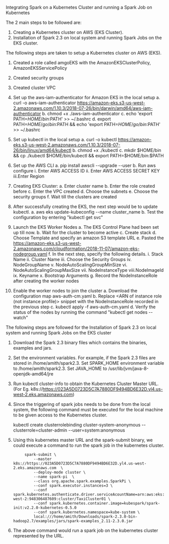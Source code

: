 Integrating Spark on a Kubernetes Cluster and running a Spark Job on Kubernetes 

The 2 main steps to be followed are:
1. Creating a Kubernetes cluster on AWS (EKS Cluster).
2. Installation of Spark 2.3 on local system and running Spark Jobs on the EKS cluster. 


The following steps are taken to setup a Kubernetes cluster on AWS (EKS).

1. Created a role called amgoEKS with the AmazonEKSClusterPolicy, AmazonEKSServicePolicy

2. Created security groups

3. Created cluster VPC

4. Set up the aws-iam-authenticator for Amazon EKS in the local setup
	 a. curl -o aws-iam-authenticator https://amazon-eks.s3-us-west-2.amazonaws.com/1.10.3/2018-07-26/bin/darwin/amd64/aws-iam-authenticator
	 b. chmod +x ./aws-iam-authenticator
	 c. echo 'export PATH=$HOME/bin:$PATH' >> ~/.bashrc
	 d. export PATH=$HOME/go/bin:$PATH && echo 'export PATH=$HOME/go/bin:$PATH' >> ~/.bashrc

5. Set up kubectl in the local setup 
	 a. curl -o kubectl https://amazon-eks.s3-us-west-2.amazonaws.com/1.10.3/2018-07-26/bin/linux/amd64/kubectl
     b. chmod +x ./kubectl
	 c. mkdir $HOME/bin && cp ./kubectl $HOME/bin/kubectl && export PATH=$HOME/bin:$PATH

6. Set up the AWS CLI
	 a. pip install awscli --upgrade --user
     b. Run aws configure
		i. 	Enter AWS ACCESS ID
		ii. Enter AWS ACCESS SECRET KEY
        iii.Enter Region

7. Creating EKS Cluster:
	 a. Enter cluster name
     b. Enter the role created before
     c. Enter the VPC created
     d. Choose the subnets 
     e. Choose the security groups
     f. Wait till the clusters are created

8. After successfully creating the EKS, the next step would be to update kubectl.
	 a. aws eks update-kubeconfig --name cluster_name
 	 b. Test the configuration by entering "kubectl get svc"

9. Launch the EKS Worker Nodes
	 a. The EKS Control Plane had been set up till now.
	 b. Wait for the cluster to become active
	 c. Create stack
	 d. Choose Template and specify an amazon S3 template URL
	 e. Pasted the https://amazon-eks.s3-us-west-2.amazonaws.com/cloudformation/2018-11-07/amazon-eks-nodegroup.yaml 
	 f. In the next step, specify the following details. 
		 i.   Stack Name
         ii.  Cluster Name
         iii. Choose the Security Groups
         iv.  NodeGroupName
	     v.   NodeAutoScalingGroupMinSize
         vi.  NodeAutoScalingGroupMaxSize
         vii. NodeInstanceType
         viii.NodeImageId
         ix.  Keyname
         x.   Bootstrap Arguments
     g. Record the NodeInstanceRole after creating the worker nodes


10. Enable the worker nodes to join the cluster	
	 a. Download the configuration map aws-auth-cm.yaml
     b. Replace <ARN of instance role (not instance profile)> snippet with the NodeInstanceRole recorded in the previous step
     c. kubectl apply -f aws-auth-cm.yaml
     d. Verify the status of the nodes by running the command "kubectl get nodes --watch"


The following steps are followed for the  Installation of Spark 2.3 on local system and running Spark Jobs on the EKS cluster

1. Download the Spark 2.3 binary files which contains the binaries, examples and jars.

2. Set the environment variables. For example, if the Spark 2.3 files are stored in /home/amith/spark2.3. 
   Set SPARK_HOME environment variable to /home/amith/spark2.3. Set JAVA_HOME to /usr/lib/jvm/java-8-openjdk-amd64/jre

3. Run kubectl cluster-info to obtain the Kubernetes Cluster Master URL. (For Eg. k8s://https://023A5D0723D5C7A7880DF9494BD6E32D.yl4.us-west-2.eks.amazonaws.com)

4. Since the triggering of spark jobs needs to be done from the local system, the following command must be executed for the local machine
   to be given access to the Kubernetes cluster.
	
	kubectl create clusterrolebinding cluster-system-anonymous --clusterrole=cluster-admin --user=system:anonymous

5. Using this kubernetes master URL and the spark-submit binary, we could execute a command to run the spark job 
   in the kubernetes cluster.
		
			spark-submit \
				--master k8s://https://023A5D0723D5C7A7880DF9494BD6E32D.yl4.us-west-2.eks.amazonaws.com  \
			    --deploy-mode cluster \
			    --name spark-pi  \
			    --class org.apache.spark.examples.SparkPi \
	            --conf spark.executor.instances=3 \
                --conf spark.kubernetes.authenticate.driver.serviceAcountName=arn:aws:eks:us-west-2:948306487609:cluster/TaxiCluster01 \
                --conf spark.kubernetes.container.image=kubespark/spark-init:v2.2.0-kubernetes-0.5.0 
                --conf spark.kubernetes.namespace=kube-system \ 
                local:///home/amith/Downloads/spark-2.3.0-bin-hadoop2.7/examples/jars/spark-examples_2.11-2.3.0.jar

6. The above command would run a spark job on the kubernetes cluster represented by the URL.



